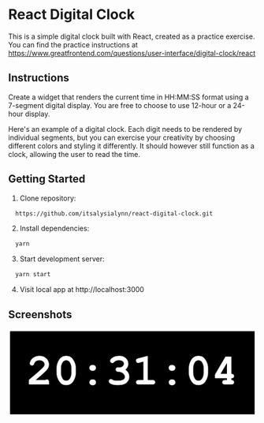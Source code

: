 # React Digital Clock

This is a simple digital clock built with React, created as a practice exercise. You can find the practice instructions at https://www.greatfrontend.com/questions/user-interface/digital-clock/react

## Instructions

Create a widget that renders the current time in HH:MM:SS format using a 7-segment digital display. You are free to choose to use 12-hour or a 24-hour display.

Here's an example of a digital clock. Each digit needs to be rendered by individual segments, but you can exercise your creativity by choosing different colors and styling it differently. It should however still function as a clock, allowing the user to read the time.

## Getting Started

1. Clone repository:

```bash
  https://github.com/itsalysialynn/react-digital-clock.git
```

2. Install dependencies:

```bash
  yarn
```

3. Start development server:

```bash
  yarn start
```

4. Visit local app at http://localhost:3000

## Screenshots

!["Screenshot of the home page"](https://github.com/itsalysialynn/react-digital-clock/blob/main/images/clock.png)
